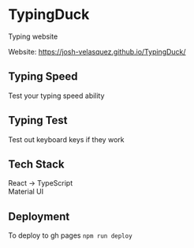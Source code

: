 # TypingDuck
Typing website

Website: https://josh-velasquez.github.io/TypingDuck/


## Typing Speed
Test your typing speed ability

## Typing Test
Test out keyboard keys if they work


## Tech Stack
React -> TypeScript  
Material UI  


## Deployment
To deploy to gh pages
```npm run deploy```
